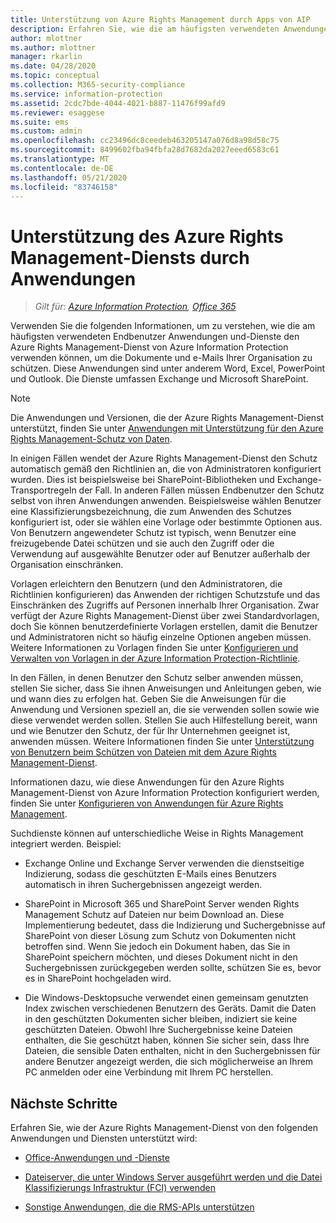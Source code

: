 ```yaml
---
title: Unterstützung von Azure Rights Management durch Apps von AIP
description: Erfahren Sie, wie die am häufigsten verwendeten Anwendungen (z. b. Office-Apps) und Dienste (z. b. Exchange und SharePoint) den Azure Rights Management-Dienst von Azure Information Protection verwenden können, um die Dokumente und e-Mails Ihrer Organisation zu schützen.
author: mlottner
ms.author: mlottner
manager: rkarlin
ms.date: 04/28/2020
ms.topic: conceptual
ms.collection: M365-security-compliance
ms.service: information-protection
ms.assetid: 2cdc7bde-4044-4021-b887-11476f99afd9
ms.reviewer: esaggese
ms.suite: ems
ms.custom: admin
ms.openlocfilehash: cc23496dc8ceedeb463205147a076d8a98d58c75
ms.sourcegitcommit: 8499602fba94fbfa28d7682da2027eeed6583c61
ms.translationtype: MT
ms.contentlocale: de-DE
ms.lasthandoff: 05/21/2020
ms.locfileid: "83746158"
---
```

# <a name="how-applications-support-the-azure-rights-management-service"></a>Unterstützung des Azure Rights Management-Diensts durch Anwendungen

>*Gilt für: [Azure Information Protection](https://azure.microsoft.com/pricing/details/information-protection), [Office 365](https://download.microsoft.com/download/E/C/F/ECF42E71-4EC0-48FF-AA00-577AC14D5B5C/Azure_Information_Protection_licensing_datasheet_EN-US.pdf)*

Verwenden Sie die folgenden Informationen, um zu verstehen, wie die am häufigsten verwendeten Endbenutzer Anwendungen und-Dienste den Azure Rights Management-Dienst von Azure Information Protection verwenden können, um die Dokumente und e-Mails Ihrer Organisation zu schützen. Diese Anwendungen sind unter anderem Word, Excel, PowerPoint und Outlook. Die Dienste umfassen Exchange und Microsoft SharePoint.

> [!NOTE]
> Die Anwendungen und Versionen, die der Azure Rights Management-Dienst unterstützt, finden Sie unter [Anwendungen mit Unterstützung für den Azure Rights Management-Schutz von Daten](./requirements-applications.md).

In einigen Fällen wendet der Azure Rights Management-Dienst den Schutz automatisch gemäß den Richtlinien an, die von Administratoren konfiguriert wurden. Dies ist beispielsweise bei SharePoint-Bibliotheken und Exchange-Transportregeln der Fall. In anderen Fällen müssen Endbenutzer den Schutz selbst von ihren Anwendungen anwenden. Beispielsweise wählen Benutzer eine Klassifizierungsbezeichnung, die zum Anwenden des Schutzes konfiguriert ist, oder sie wählen eine Vorlage oder bestimmte Optionen aus. Von Benutzern angewendeter Schutz ist typisch, wenn Benutzer eine freizugebende Datei schützen und sie auch den Zugriff oder die Verwendung auf ausgewählte Benutzer oder auf Benutzer außerhalb der Organisation einschränken.

Vorlagen erleichtern den Benutzern (und den Administratoren, die Richtlinien konfigurieren) das Anwenden der richtigen Schutzstufe und das Einschränken des Zugriffs auf Personen innerhalb Ihrer Organisation. Zwar verfügt der Azure Rights Management-Dienst über zwei Standardvorlagen, doch Sie können benutzerdefinierte Vorlagen erstellen, damit die Benutzer und Administratoren nicht so häufig einzelne Optionen angeben müssen. Weitere Informationen zu Vorlagen finden Sie unter [Konfigurieren und Verwalten von Vorlagen in der Azure Information Protection-Richtlinie](configure-policy-templates.md).

In den Fällen, in denen Benutzer den Schutz selber anwenden müssen, stellen Sie sicher, dass Sie ihnen Anweisungen und Anleitungen geben, wie und wann dies zu erfolgen hat. Geben Sie die Anweisungen für die Anwendung und Versionen speziell an, die sie verwenden sollen sowie wie diese verwendet werden sollen. Stellen Sie auch Hilfestellung bereit, wann und wie Benutzer den Schutz, der für Ihr Unternehmen geeignet ist, anwenden müssen. Weitere Informationen finden Sie unter [Unterstützung von Benutzern beim Schützen von Dateien mit dem Azure Rights Management-Dienst](help-users.md).

Informationen dazu, wie diese Anwendungen für den Azure Rights Management-Dienst von Azure Information Protection konfiguriert werden, finden Sie unter [Konfigurieren von Anwendungen für Azure Rights Management](configure-applications.md).

Suchdienste können auf unterschiedliche Weise in Rights Management integriert werden. Beispiel: 

- Exchange Online und Exchange Server verwenden die dienstseitige Indizierung, sodass die geschützten E-Mails eines Benutzers automatisch in ihren Suchergebnissen angezeigt werden. 

- SharePoint in Microsoft 365 und SharePoint Server wenden Rights Management Schutz auf Dateien nur beim Download an. Diese Implementierung bedeutet, dass die Indizierung und Suchergebnisse auf SharePoint von dieser Lösung zum Schutz von Dokumenten nicht betroffen sind. Wenn Sie jedoch ein Dokument haben, das Sie in SharePoint speichern möchten, und dieses Dokument nicht in den Suchergebnissen zurückgegeben werden sollte, schützen Sie es, bevor es in SharePoint hochgeladen wird.

- Die Windows-Desktopsuche verwendet einen gemeinsam genutzten Index zwischen verschiedenen Benutzern des Geräts. Damit die Daten in den geschützten Dokumenten sicher bleiben, indiziert sie keine geschützten Dateien. Obwohl Ihre Suchergebnisse keine Dateien enthalten, die Sie geschützt haben, können Sie sicher sein, dass Ihre Dateien, die sensible Daten enthalten, nicht in den Suchergebnissen für andere Benutzer angezeigt werden, die sich möglicherweise an Ihrem PC anmelden oder eine Verbindung mit Ihrem PC herstellen. 

## <a name="next-steps"></a>Nächste Schritte

Erfahren Sie, wie der Azure Rights Management-Dienst von den folgenden Anwendungen und Diensten unterstützt wird:

-   [Office-Anwendungen und -Dienste](office-apps-services-support.md)

-   [Dateiserver, die unter Windows Server ausgeführt werden und die Datei Klassifizierungs Infrastruktur (FCI) verwenden](file-server-support.md)

-   [Sonstige Anwendungen, die die RMS-APIs unterstützen](api-support.md)

